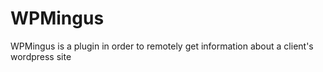 # WPMingus
WPMingus is a plugin in order to remotely get information about a client's wordpress site
